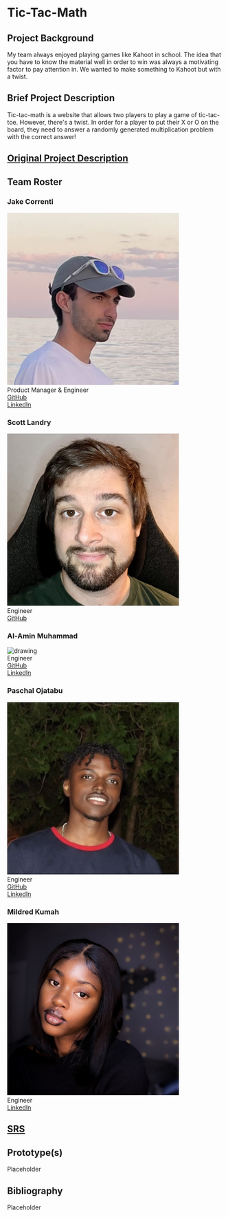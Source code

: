 # Tic-Tac-Math

## Project Background
My team always enjoyed playing games like Kahoot in school. The idea that you have to know the material well in order to win was always a motivating factor to pay attention in. We wanted to make something to Kahoot but with a twist.

## Brief Project Description
Tic-tac-math is a website that allows two players to play a game of tic-tac-toe. However, there's a twist. In order for a player to put their X or O on the board, they need to answer a randomly generated multiplication problem with the correct answer!

## [Original Project Description](./docs/project-description.pdf)

## Team Roster

### Jake Correnti
<img src="./pictures/IMG_2025.jpeg" alt="drawing" width="400"/>\
Product Manager & Engineer\
[GitHub](https://www.github.com/jakecorrenti)\
[LinkedIn](https://www.linkedin.com/in/jake-correnti-18a84a18b)

### Scott Landry
<img src="./pictures/IMG_1597.jpg" alt="drawing" width="400"/>\
Engineer\
[GitHub](https://github.com/Scott-Lan)


### Al-Amin Muhammad
<img src="./pictures/Al-Amin_Muhammad_2.jpg" alt="drawing" width="400"/>\
Engineer\
[GitHub]()\
[LinkedIn]()

### Paschal Ojatabu
<img src="./pictures/IMG_3028.jpeg" alt="drawing" width="400"/>\
Engineer\
[GitHub](https://github.com/Paschal105)\
[LinkedIn](https://www.linkedin.com/in/paschal-ojatabu/)

### Mildred Kumah
<img src="./pictures/IMG_2773.jpeg" alt="drawing" width="400"/>\
Engineer\
[LinkedIn](http://linkedin.com/in/mildredkumah)

## [SRS](./docs/requirements-doc-template.rtf)


## Prototype(s)
Placeholder

## Bibliography
Placeholder

